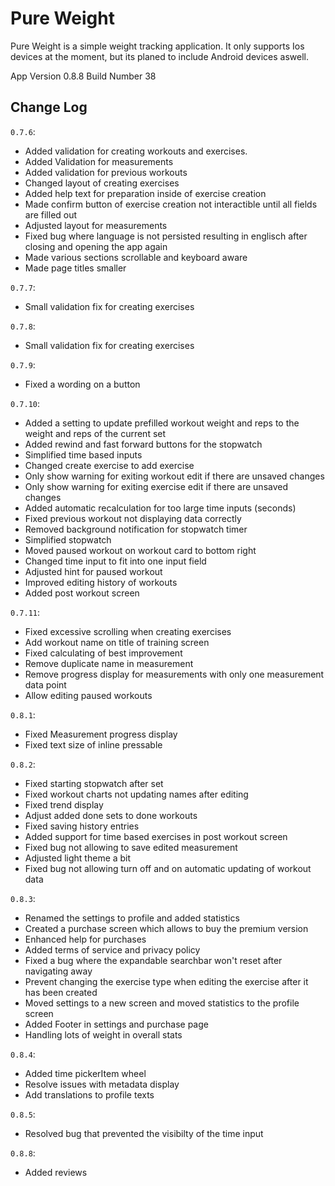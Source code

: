 # Pure Weight

Pure Weight is a simple weight tracking application. It only supports Ios devices at the moment, but its planed to
include Android devices aswell.

App Version 0.8.8
Build Number 38

## Change Log

`0.7.6`:

- Added validation for creating workouts and exercises.
- Added Validation for measurements
- Added validation for previous workouts
- Changed layout of creating exercises
- Added help text for preparation inside of exercise creation
- Made confirm button of exercise creation not interactible until all fields are filled out
- Adjusted layout for measurements
- Fixed bug where language is not persisted resulting in englisch after closing and opening the app again
- Made various sections scrollable and keyboard aware
- Made page titles smaller

`0.7.7`:

- Small validation fix for creating exercises

`0.7.8`:

- Small validation fix for creating exercises

`0.7.9`:

- Fixed a wording on a button

`0.7.10`:

- Added a setting to update prefilled workout weight and reps to the weight and reps of the current set
- Added rewind and fast forward buttons for the stopwatch
- Simplified time based inputs
- Changed create exercise to add exercise
- Only show warning for exiting workout edit if there are unsaved changes
- Only show warning for exiting exercise edit if there are unsaved changes
- Added automatic recalculation for too large time inputs (seconds)
- Fixed previous workout not displaying data correctly
- Removed background notification for stopwatch timer
- Simplified stopwatch
- Moved paused workout on workout card to bottom right
- Changed time input to fit into one input field
- Adjusted hint for paused workout
- Improved editing history of workouts
- Added post workout screen

`0.7.11`:

- Fixed excessive scrolling when creating exercises
- Add workout name on title of training screen
- Fixed calculating of best improvement
- Remove duplicate name in measurement
- Remove progress display for measurements with only one measurement data point
- Allow editing paused workouts

`0.8.1`:

- Fixed Measurement progress display
- Fixed text size of inline pressable

`0.8.2`:

- Fixed starting stopwatch after set
- Fixed workout charts not updating names after editing
- Fixed trend display
- Adjust added done sets to done workouts
- Fixed saving history entries
- Added support for time based exercises in post workout screen
- Fixed bug not allowing to save edited measurement
- Adjusted light theme a bit
- Fixed bug not allowing turn off and on automatic updating of workout data

`0.8.3`:

- Renamed the settings to profile and added statistics
- Created a purchase screen which allows to buy the premium version
- Enhanced help for purchases
- Added terms of service and privacy policy
- Fixed a bug where the expandable searchbar won't reset after navigating away
- Prevent changing the exercise type when editing the exercise after it has been created
- Moved settings to a new screen and moved statistics to the profile screen
- Added Footer in settings and purchase page
- Handling lots of weight in overall stats

`0.8.4`:
- Added time pickerItem wheel
- Resolve issues with metadata display
- Add translations to profile texts

`0.8.5`:
- Resolved bug that prevented the visibilty of the time input


`0.8.8`:
- Added reviews